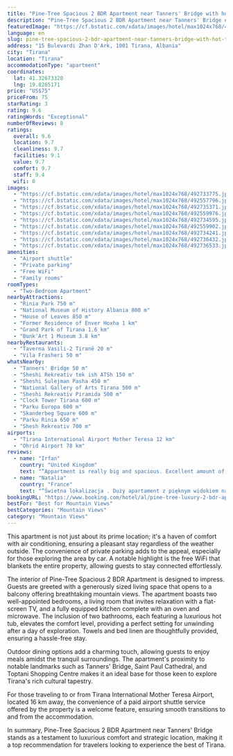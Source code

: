 ```yaml
---
title: "Pine-Tree Spacious 2 BDR Apartment near Tanners' Bridge with hot tub"
description: "Pine-Tree Spacious 2 BDR Apartment near Tanners' Bridge emerges as a prime choice for travelers seeking comfort and convenience in the heart of Tirana."
featuredImage: "https://cf.bstatic.com/xdata/images/hotel/max1024x768/492733775.jpg?k=d141d8dfc532e523d6f45048f68ab4ece42efc14a94d2b1ed8a94a8a28348059&o=&hp=1"
language: en
slug: pine-tree-spacious-2-bdr-apartment-near-tanners-bridge-with-hot-tub
address: "15 Bulevardi Zhan D'Ark, 1001 Tirana, Albania"
city: "Tirana"
location: "Tirana"
accommodationType: "apartment"
coordinates:
  lat: 41.32673328
  lng: 19.8265171
price: "US$75"
priceFrom: 75
starRating: 3
rating: 9.6
ratingWords: "Exceptional"
numberOfReviews: 8
ratings:
  overall: 9.6
  location: 9.7
  cleanliness: 9.7
  facilities: 9.1
  value: 9.7
  comfort: 9.7
  staff: 9.4
  wifi: 0
images:
  - "https://cf.bstatic.com/xdata/images/hotel/max1024x768/492733775.jpg?k=d141d8dfc532e523d6f45048f68ab4ece42efc14a94d2b1ed8a94a8a28348059&o=&hp=1"
  - "https://cf.bstatic.com/xdata/images/hotel/max1024x768/492557796.jpg?k=70be1cd5e5b9ea6942d315002f0157f30428c2214e6fc8a71342e80b53a795f6&o=&hp=1"
  - "https://cf.bstatic.com/xdata/images/hotel/max1024x768/492735371.jpg?k=14245afe2f51e312a27295a10628f0a6aa6299aadc3d6f6af0d63e4117c095cc&o=&hp=1"
  - "https://cf.bstatic.com/xdata/images/hotel/max1024x768/492559976.jpg?k=00b577974230a4c0079e274b262697df6ee3f27f5cf52858bc054deb73736e8d&o=&hp=1"
  - "https://cf.bstatic.com/xdata/images/hotel/max1024x768/492734595.jpg?k=1f42860b93683eb7ee06a919b2daa032e5606819e6f1ec25d1b87d4697e4bfdc&o=&hp=1"
  - "https://cf.bstatic.com/xdata/images/hotel/max1024x768/492559902.jpg?k=51ec7c3d71978564b919a89af165a3bcd18795e5c0707b9f225451021b9d7931&o=&hp=1"
  - "https://cf.bstatic.com/xdata/images/hotel/max1024x768/492734241.jpg?k=2fc53e27f642f262cb5030c971877820d86de464031db3944177a48f82cf9756&o=&hp=1"
  - "https://cf.bstatic.com/xdata/images/hotel/max1024x768/492736432.jpg?k=d378a56c8f386e8eb8b4aba9253185180e2e6e6b887c9838ef78c11839b10b70&o=&hp=1"
  - "https://cf.bstatic.com/xdata/images/hotel/max1024x768/492736533.jpg?k=1de96a0b023673bdb3b1d6df0fb67868abd86b4967ae6ef2bd389f0d9dda7c53&o=&hp=1"
amenities:
  - "Airport shuttle"
  - "Private parking"
  - "Free WiFi"
  - "Family rooms"
roomTypes:
  - "Two-Bedroom Apartment"
nearbyAttractions:
  - "Rinia Park 750 m"
  - "National Museum of History Albania 800 m"
  - "House of Leaves 850 m"
  - "Former Residence of Enver Hoxha 1 km"
  - "Grand Park of Tirana 1.6 km"
  - "Bunk'Art 1 Museum 3.8 km"
nearbyRestaurants:
  - "Taverna Vasili-2 Tiranë 20 m"
  - "Vila Frasheri 50 m"
whatsNearby:
  - "Tanners' Bridge 50 m"
  - "Sheshi Rekreativ tek ish ATSh 150 m"
  - "Sheshi Sulejman Pasha 450 m"
  - "National Gallery of Arts Tirana 500 m"
  - "Sheshi Rekreativ Piramida 500 m"
  - "Clock Tower Tirana 600 m"
  - "Parku Europa 600 m"
  - "Skanderbeg Square 600 m"
  - "Parku Rinia 650 m"
  - "Shesh Rekreativ 700 m"
airports:
  - "Tirana International Airport Mother Teresa 12 km"
  - "Ohrid Airport 78 km"
reviews:
  - name: "Irfan"
    country: "United Kingdom"
    text: "“Appartment is really big and spacious. Excellent amount of natural light. Bedrooms are comfy and the views from the balcony are beautiful. Location is very central so could be a little busy. But it was very comfortable.”"
  - name: "Natalia"
    country: "France"
    text: "“Świetna lokalizacja . Duży apartament z pięknym widokiem na góry .”"
bookingURL: "https://www.booking.com/hotel/al/pine-tree-luxury-2-bdr-apartment-near-tanners-bridge.en-gb.html?aid=8035640"
bestFor: "Best for Mountain Views"
bestCategories: "Mountain Views"
category: "Mountain Views"
---
```


This apartment is not just about its prime location; it's a haven of comfort with air conditioning, ensuring a pleasant stay regardless of the weather outside. The convenience of private parking adds to the appeal, especially for those exploring the area by car. A notable highlight is the free WiFi that blankets the entire property, allowing guests to stay connected effortlessly.

The interior of Pine-Tree Spacious 2 BDR Apartment is designed to impress. Guests are greeted with a generously sized living space that opens to a balcony offering breathtaking mountain views. The apartment boasts two well-appointed bedrooms, a living room that invites relaxation with a flat-screen TV, and a fully equipped kitchen complete with an oven and microwave. The inclusion of two bathrooms, each featuring a luxurious hot tub, elevates the comfort level, providing a perfect setting for unwinding after a day of exploration. Towels and bed linen are thoughtfully provided, ensuring a hassle-free stay.

Outdoor dining options add a charming touch, allowing guests to enjoy meals amidst the tranquil surroundings. The apartment's proximity to notable landmarks such as Tanners' Bridge, Saint Paul Cathedral, and Toptani Shopping Centre makes it an ideal base for those keen to explore Tirana's rich cultural tapestry.

For those traveling to or from Tirana International Mother Teresa Airport, located 16 km away, the convenience of a paid airport shuttle service offered by the property is a welcome feature, ensuring smooth transitions to and from the accommodation.

In summary, Pine-Tree Spacious 2 BDR Apartment near Tanners' Bridge stands as a testament to luxurious comfort and strategic location, making it a top recommendation for travelers looking to experience the best of Tirana.